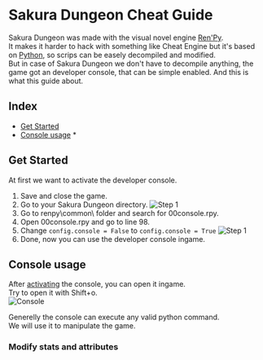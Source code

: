 # Sakura Dungeon Cheat Guide

Sakura Dungeon was made with the visual novel engine [Ren'Py](https://www.renpy.org/).  
It makes it harder to hack with something like Cheat Engine but it's based on [Python](https://www.python.org/), so scrips can be easely decompiled and modified.  
But in case of Sakura Dungeon we don't have to decompile anything, the game got an developer console, that can be simple enabled. And this is what this guide about.

## Index
* [Get Started](#get-started)
* [Console usage](#console-usage)
  *



## Get Started
At first we want to activate the developer console.  

1. Save and close the game.
2. Go to your Sakura Dungeon directory.
![Step 1](http://i.imgur.com/zxrWI2B.gif)  
3. Go to renpy\common\ folder and search for 00console.rpy.
4. Open 00console.rpy and go to line 98.
5. Change `config.console = False` to `config.console = True`
![Step 1](http://i.imgur.com/xknDyqz.gif)
6. Done, now you can use the developer console ingame.


## Console usage
After [activating](#get-started) the console, you can open it ingame.  
Try to open it with Shift+o.  
![Console](http://i.imgur.com/qqlsKVO.gif)

Generelly the console can execute any valid python command.  
We will use it to manipulate the game.  

### Modify stats and attributes
